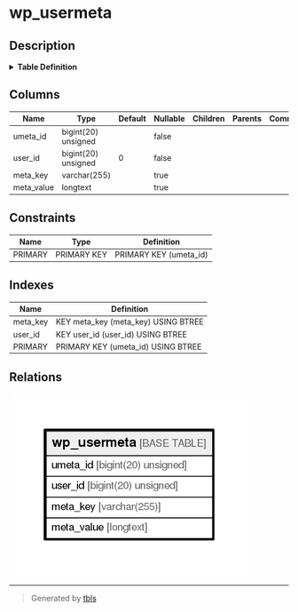 # wp_usermeta

## Description

<details>
<summary><strong>Table Definition</strong></summary>

```sql
CREATE TABLE `wp_usermeta` (
  `umeta_id` bigint(20) unsigned NOT NULL AUTO_INCREMENT,
  `user_id` bigint(20) unsigned NOT NULL DEFAULT '0',
  `meta_key` varchar(255) COLLATE utf8mb4_unicode_ci DEFAULT NULL,
  `meta_value` longtext COLLATE utf8mb4_unicode_ci,
  PRIMARY KEY (`umeta_id`),
  KEY `user_id` (`user_id`),
  KEY `meta_key` (`meta_key`(191))
) ENGINE=InnoDB AUTO_INCREMENT=198 DEFAULT CHARSET=utf8mb4 COLLATE=utf8mb4_unicode_ci
```

</details>

## Columns

| Name       | Type                | Default | Nullable | Children | Parents | Comment |
| ---------- | ------------------- | ------- | -------- | -------- | ------- | ------- |
| umeta_id   | bigint(20) unsigned |         | false    |          |         |         |
| user_id    | bigint(20) unsigned | 0       | false    |          |         |         |
| meta_key   | varchar(255)        |         | true     |          |         |         |
| meta_value | longtext            |         | true     |          |         |         |

## Constraints

| Name    | Type        | Definition             |
| ------- | ----------- | ---------------------- |
| PRIMARY | PRIMARY KEY | PRIMARY KEY (umeta_id) |

## Indexes

| Name     | Definition                          |
| -------- | ----------------------------------- |
| meta_key | KEY meta_key (meta_key) USING BTREE |
| user_id  | KEY user_id (user_id) USING BTREE   |
| PRIMARY  | PRIMARY KEY (umeta_id) USING BTREE  |

## Relations

![er](wp_usermeta.png)

---

> Generated by [tbls](https://github.com/k1LoW/tbls)
